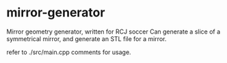 # mirror-generator
Mirror geometry generator, written for RCJ soccer
Can generate a slice of a symmetrical mirror, and generate an STL file for a mirror.

refer to ./src/main.cpp comments for usage.
